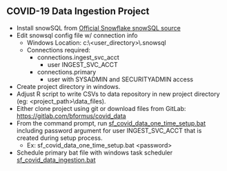 ## COVID-19 Data Ingestion Project

- Install snowSQL from [Official Snowflake snowSQL source](https://docs.snowflake.com/en/user-guide/snowsql-install-config.html#installing-snowsql)
- Edit snowsql config file w/ connection info
	- Windows Location: c:\\<user_directory>\\.snowsql
	- Connections required: 
		- connections.ingest_svc_acct  
			- user INGEST_SVC_ACCT  
		- connections.primary  
			- user with SYSADMIN and SECURITYADMIN access  
- Create project directory in windows.
- Adjust R script to write CSVs to data repository in new project directory (eg: <project_path>\data_files).
- Either clone project using git or download files from GitLab: https://gitlab.com/bformus/covid_data
- From the command prompt, run [sf_covid_data_one_time_setup.bat](./sf_covid_data_one_time_setup.bat) including password argument for user INGEST_SVC_ACCT that is created during setup process.  
	- Ex: sf_covid_data_one_time_setup.bat \<password\>
- Schedule primary bat file with windows task scheduler [sf_covid_data_ingestion.bat](./sf_covid_data_ingestion.bat)
